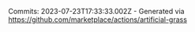 Commits: 2023-07-23T17:33:33.002Z - Generated via https://github.com/marketplace/actions/artificial-grass
<br>
